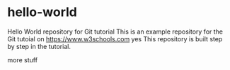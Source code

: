# hello-world
Hello World repository for Git tutorial
This is an example repository for the Git tutoial on https://www.w3schools.com
yes
This repository is built step by step in the tutorial.

more stuff
